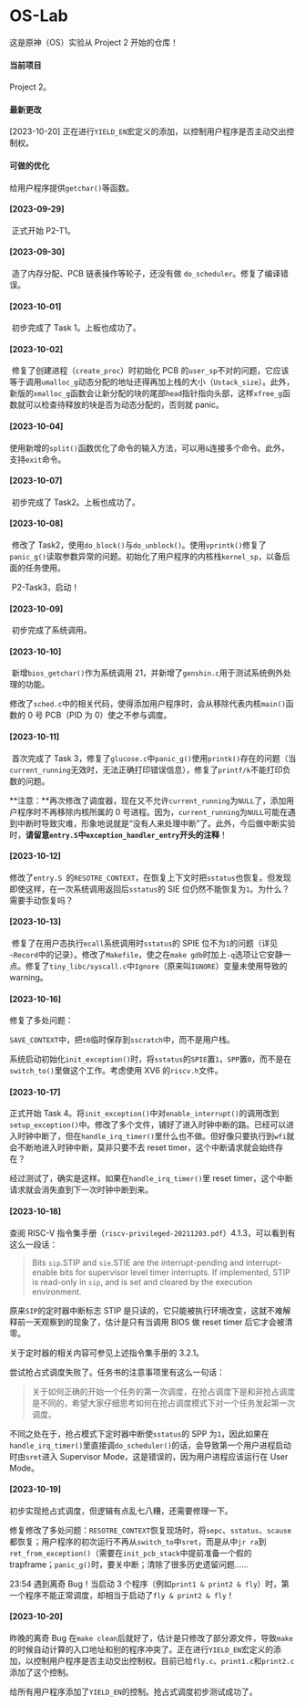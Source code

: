 # OS-Lab

这是原神（OS）实验从 Project 2 开始的仓库！

#### 当前项目

Project 2。

#### 最新更改

[2023-10-20] 正在进行`YIELD_EN`宏定义的添加，以控制用户程序是否主动交出控制权。

#### 可做的优化

  给用户程序提供`getchar()`等函数。

#### [2023-09-29]

​	正式开始 P2-T1。

#### [2023-09-30]

​	造了内存分配、PCB 链表操作等轮子，还没有做 `do_scheduler`。修复了编译错误。

#### [2023-10-01]

​	初步完成了 Task 1。上板也成功了。

#### [2023-10-02]

​	修复了创建进程（`create_proc`）时初始化 PCB 的`user_sp`不对的问题，它应该等于调用`umalloc_g`动态分配的地址还得再加上栈的大小（`Ustack_size`）。此外，新版的`xmalloc_g`函数会让新分配的块的尾部`head`指针指向头部，这样`xfree_g`函数就可以检查待释放的块是否为动态分配的，否则就 panic。

#### [2023-10-04]

​	使用新增的`split()`函数优化了命令的输入方法，可以用`&`连接多个命令。此外，支持`exit`命令。

#### [2023-10-07]

​	初步完成了 Task2。上板也成功了。

#### [2023-10-08]

​	修改了 Task2，使用`do_block()`与`do_unblock()`。使用`vprintk()`修复了`panic_g()`读取参数异常的问题。初始化了用户程序的内核栈`kernel_sp`，以备后面的任务使用。

​	P2-Task3，启动！

#### [2023-10-09]

​	初步完成了系统调用。

#### [2023-10-10]

​	新增`bios_getchar()`作为系统调用 21，并新增了`genshin.c`用于测试系统例外处理的功能。

​	修改了`sched.c`中的相关代码，使得添加用户程序时，会从移除代表内核`main()`函数的 0 号 PCB（PID 为 0）使之不参与调度。

#### [2023-10-11]

​	首次完成了 Task 3，修复了`glucose.c`中`panic_g()`使用`printk()`存在的问题（当`current_running`无效时，无法正确打印错误信息），修复了`printf/k`不能打印负数的问题。

​	**注意：**再次修改了调度器，现在又不允许`current_running`为`NULL`了，添加用户程序时不再移除内核所属的 0 号进程。因为，`current_running`为`NULL`可能在遇到中断时导致灾难，形象地说就是“没有人来处理中断”了。此外，今后做中断实验时，**请留意`entry.S`中`exception_handler_entry`开头的注释**！

#### [2023-10-12]

​	修改了`entry.S `的`RESOTRE_CONTEXT`，在恢复上下文时把`sstatus`也恢复。但发现即使这样，在一次系统调用返回后`sstatus`的 SIE 位仍然不能恢复为`1`。为什么？需要手动恢复吗？

#### [2023-10-13]

​	修复了在用户态执行`ecall`系统调用时`sstatus`的 SPIE 位不为`1`的问题（详见`~Record`中的记录）。修改了`Makefile`，使之在`make gdb`时加上`-q`选项让它安静一点。修复了`tiny_libc/syscall.c`中`Ignore`（原来叫`IGNORE`）变量未使用导致的 warning。

#### [2023-10-16]

  修复了多处问题：

  `SAVE_CONTEXT`中，把`t0`临时保存到`sscratch`中，而不是用户栈。

  系统启动初始化`init_exception()`时，将`sstatus`的`SPIE`置`1`，`SPP`置`0`，而不是在`switch_to()`里做这个工作。考虑使用 XV6 的`riscv.h`文件。

#### [2023-10-17]

  正式开始 Task 4。将`init_exception()`中对`enable_interrupt()`的调用改到`setup_exception()`中。修改了多个文件，铺好了进入时钟中断的路。已经可以进入时钟中断了，但在`handle_irq_timer()`里什么也不做。但好像只要执行到`wfi`就会不断地进入时钟中断，莫非只要不去 reset timer，这个中断请求就会始终存在？

  经过测试了，确实是这样。如果在`handle_irq_timer()`里 reset timer，这个中断请求就会消失直到下一次时钟中断到来。

#### [2023-10-18]

  查阅 RISC-V 指令集手册（`riscv-privileged-20211203.pdf`）4.1.3，可以看到有这么一段话：

> Bits `sip`.STIP and `sie`.STIE are the interrupt-pending and interrupt-enable bits for supervisor level timer interrupts. If implemented, STIP is read-only in `sip`, and is set and cleared by the execution environment.

  原来`SIP`的定时器中断标志 STIP 是只读的，它只能被执行环境改变，这就不难解释前一天观察到的现象了，估计是只有当调用 BIOS 做 reset timer 后它才会被清零。

  关于定时器的相关内容可参见上述指令集手册的 3.2.1。

  尝试抢占式调度失败了。任务书的注意事项里有这么一句话：

> 关于如何正确的开始一个任务的第一次调度，在抢占调度下是和非抢占调度是不同的，希望大家仔细思考如何在抢占调度模式下对一个任务发起第一次调度。

  不同之处在于，抢占模式下定时器中断使`sstatus`的 SPP 为`1`，因此如果在`handle_irq_timer()`里直接调`do_scheduler()`的话，会导致第一个用户进程启动时由`sret`进入 Supervisor Mode，这是错误的，因为用户进程应该运行在 User Mode。

#### [2023-10-19]

  初步实现抢占式调度，但逻辑有点乱七八糟，还需要修理一下。

  修复修改了多处问题：`RESOTRE_CONTEXT`恢复现场时，将`sepc`、`sstatus`、`scause`都恢复；用户程序的初次运行不再从`switch_to`中`sret`，而是从中`jr ra`到`ret_from_exception()`（需要在`init_pcb_stack`中提前准备一个假的 trapframe；`panic_g()`时，要关中断；清除了很多历史遗留问题……

 23:54 遇到离奇 Bug！当启动 3 个程序（例如`print1 & print2 & fly`）时，第一个程序不能正常调度，却相当于启动了`fly & print2 & fly`！

#### [2023-10-20]

  昨晚的离奇 Bug 在`make clean`后就好了，估计是只修改了部分源文件，导致`make`的时候自动计算的入口地址和别的程序冲突了。正在进行`YIELD_EN`宏定义的添加，以控制用户程序是否主动交出控制权。目前已给`fly.c`、`print1.c`和`print2.c`添加了这个控制。

  给所有用户程序添加了`YIELD_EN`的控制。抢占式调度初步测试成功了。

